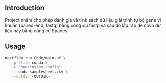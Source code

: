 
## Introduction
Project nhằm cho phép đánh giá và tinh sạch dữ liệu giải trình tự bộ gene vi khuẩn (paired-end, fastq) bằng công cụ fastp và sau đó lắp ráp de novo dữ liệu này bằng công cụ Spades


## Usage


```bash
nextflow run Code/main.nf \
   -profile conda \
   -c "Run/custom.config"
   --reads samplesheet.csv \
   --outdir <OUTDIR>
```

